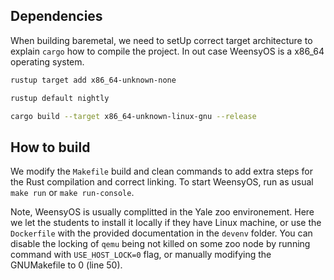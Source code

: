 ## Dependencies

When building baremetal, we need to setUp correct target architecture to explain `cargo` how to compile the project. In out case WeensyOS is a x86_64 operating system.

```bash
rustup target add x86_64-unknown-none
```

```bash
rustup default nightly
```

```bash
cargo build --target x86_64-unknown-linux-gnu --release
```

## How to build

We modify the `Makefile` build and clean commands to add extra steps for the Rust compilation and correct linking. To start WeensyOS, run as usual `make run` or `make run-console`.

Note, WeensyOS is usually complitted in the Yale zoo environement. Here we let the students to install it locally if they have Linux machine, or use the `Dockerfile` with the provided documentation in the `devenv` folder. You can disable the locking of `qemu` being not killed on some zoo node by running command with `USE_HOST_LOCK=0` flag, or manually modifying the GNUMakefile to 0 (line 50).
